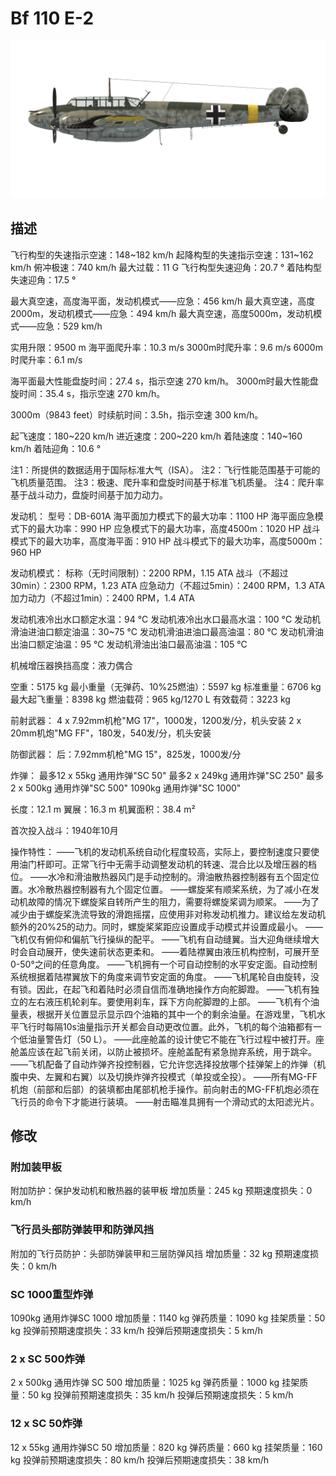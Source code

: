 # Bf 110 E-2

![bf110e2](../images/bf110e2.png)

## 描述

飞行构型的失速指示空速：148~182 km/h
起降构型的失速指示空速：131~162 km/h
俯冲极速：740 km/h
最大过载：11 G
飞行构型失速迎角：20.7 °
着陆构型失速迎角：17.5 °

最大真空速，高度海平面，发动机模式——应急：456 km/h
最大真空速，高度2000m，发动机模式——应急：494 km/h
最大真空速，高度5000m，发动机模式——应急：529 km/h

实用升限：9500 m
海平面爬升率：10.3 m/s
3000m时爬升率：9.6 m/s
6000m时爬升率：6.1 m/s

海平面最大性能盘旋时间：27.4 s，指示空速 270 km/h。
3000m时最大性能盘旋时间：35.4 s，指示空速 270 km/h。

3000m（9843 feet）时续航时间：3.5h，指示空速 300 km/h。

起飞速度：180~220 km/h
进近速度：200~220 km/h
着陆速度：140~160 km/h
着陆迎角：10.6 °

注1：所提供的数据适用于国际标准大气（ISA）。
注2：飞行性能范围基于可能的飞机质量范围。
注3：极速、爬升率和盘旋时间基于标准飞机质量。
注4：爬升率基于战斗动力，盘旋时间基于加力动力。

发动机：
型号：DB-601A
海平面加力模式下的最大功率：1100 HP
海平面应急模式下的最大功率：990 HP
应急模式下的最大功率，高度4500m：1020 HP
战斗模式下的最大功率，高度海平面：910 HP
战斗模式下的最大功率，高度5000m：960 HP

发动机模式：
标称（无时间限制）：2200 RPM，1.15 ATA
战斗（不超过30min）：2300 RPM，1.23 ATA
应急动力（不超过5min）：2400 RPM，1.3 ATA
加力动力（不超过1min）：2400 RPM，1.4 ATA

发动机液冷出水口额定水温：94 °C
发动机液冷出水口最高水温：100 °C
发动机滑油进油口额定油温：30~75 °C
发动机滑油进油口最高油温：80 °C
发动机滑油出油口额定油温：95 °C
发动机滑油出油口最高油温：105 °C

机械增压器换挡高度：液力偶合 

空重：5175 kg
最小重量（无弹药、10%25燃油）：5597 kg
标准重量：6706 kg
最大起飞重量：8398 kg
燃油载荷：965 kg/1270 L
有效载荷：3223 kg

前射武器：
4 x 7.92mm机枪"MG 17"，1000发，1200发/分，机头安装
2 x 20mm机炮"MG FF"，180发，540发/分，机头安装

防御武器：
后：7.92mm机枪"MG 15"，825发，1000发/分

炸弹：
最多12 x 55kg 通用炸弹"SC 50"
最多2 x 249kg 通用炸弹"SC 250"
最多2 x 500kg 通用炸弹"SC 500"
1090kg 通用炸弹"SC 1000"

长度：12.1 m
翼展：16.3 m
机翼面积：38.4 m²

首次投入战斗：1940年10月

操作特性：
——飞机的发动机系统自动化程度较高，实际上，要控制速度只要使用油门杆即可。正常飞行中无需手动调整发动机的转速、混合比以及增压器的档位。
——水冷和滑油散热器风门是手动控制的。滑油散热器控制器有五个固定位置。水冷散热器控制器有九个固定位置。
——螺旋桨有顺桨系统，为了减小在发动机故障的情况下螺旋桨自转所产生的阻力，需要将螺旋桨调为顺桨。
——为了减少由于螺旋桨洗流导致的滑跑摇摆，应使用非对称发动机推力。建议给左发动机额外的20%25的动力。同时，螺旋桨桨距应设置成手动模式并设置成最小。
——飞机仅有俯仰和偏航飞行操纵的配平。
——飞机有自动缝翼。当大迎角继续增大时会自动展开，使失速前状态更柔和。
——着陆襟翼由液压机构控制，可展开至0-50°之间的任意角度。
——飞机拥有一个可自动控制的水平安定面。自动控制系统根据着陆襟翼放下的角度来调节安定面的角度。
——飞机尾轮自由旋转，没有锁。因此，在起飞和着陆时必须自信而准确地操作方向舵脚蹬。
——飞机有独立的左右液压机轮刹车。要使用刹车，踩下方向舵脚蹬的上部。
——飞机有个油量表，根据开关位置显示显示四个油箱的其中一个的剩余油量。在游戏里，飞机水平飞行时每隔10s油量指示开关都会自动更改位置。此外，飞机的每个油箱都有一个低油量警告灯（50 L）。
——此座舱盖的设计使它不能在飞行过程中被打开。座舱盖应该在起飞前关闭，以防止被损坏。座舱盖配有紧急抛弃系统，用于跳伞。
——飞机配备了自动炸弹齐投控制器，它允许您选择投放哪个挂弹架上的炸弹（机腹中央、左翼和右翼）以及切换炸弹齐投模式（单投或全投）。
——所有MG-FF机炮（前部和后部）的装填都由尾部机枪手操作。前向射击的MG-FF机炮必须在飞行员的命令下才能进行装填。
——射击瞄准具拥有一个滑动式的太阳滤光片。

## 修改


### 附加装甲板

附加防护：保护发动机和散热器的装甲板
增加质量：245 kg
预期速度损失：0 km/h

### 飞行员头部防弹装甲和防弹风挡

附加的飞行员防护：头部防弹装甲和三层防弹风挡
增加质量：32 kg
预期速度损失：0 km/h

### SC 1000重型炸弹

1090kg 通用炸弹SC 1000
增加质量：1140 kg
弹药质量：1090 kg
挂架质量：50 kg
投弹前预期速度损失：33 km/h
投弹后预期速度损失：5 km/h

### 2 x SC 500炸弹

2 x 500kg 通用炸弹 SC 500
增加质量：1025 kg
弹药质量：1000 kg
挂架质量：50 kg
投弹前预期速度损失：35 km/h
投弹后预期速度损失：5 km/h

### 12 x SC 50炸弹

12 x 55kg 通用炸弹SC 50
增加质量：820 kg
弹药质量：660 kg
挂架质量：160 kg
投弹前预期速度损失：80 km/h
投弹后预期速度损失：38 km/h